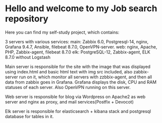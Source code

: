 # Hello and welcome to my Job search repository
Here you can find my self-study project, which contains:

3 servers with various services: 
main: Zabbix 6.0, Postgresql-14, nginx, Grafana 9.4.7, Ansible, filebeat 8.7.0, OpenVPN-server.
web: nginx, Apache, PHP, Zabbix-agent, filebeat 8.7.0
elk: PostgreSQL-12, Zabbix-agent, ELK 8.7.0 without Logstash

Main server is responsible for the site with the image that was displayed using index.html and basic html text with img src included, also zabbix-server run on it, which monitor all servers with zzbbix-agent, and then all data from zabbix goes in Grafana.
Grafana displays the disk, CPU and RAM statuses of each server.
Also OpenVPN running on this server.

Web server is responsible for blog via Wordpress on Apache2 as web server and nginx as proxy, and mail services(Postfix + Devocot)

Elk server is responsible for elasticsearch + kibana stack and postgresql database for tables in it.
